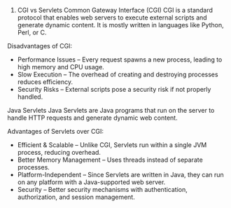 1. CGI vs Servlets
Common Gateway Interface (CGI)
CGI is a standard protocol that enables web servers to execute external scripts and generate dynamic content. It is mostly written in languages like Python, Perl, or C.

Disadvantages of CGI:
- Performance Issues – Every request spawns a new process, leading to high memory and CPU usage.
- Slow Execution – The overhead of creating and destroying processes reduces efficiency.
- Security Risks – External scripts pose a security risk if not properly handled.

Java Servlets
Java Servlets are Java programs that run on the server to handle HTTP requests and generate dynamic web content.

Advantages of Servlets over CGI:
- Efficient & Scalable – Unlike CGI, Servlets run within a single JVM process, reducing overhead.
- Better Memory Management – Uses threads instead of separate processes.
- Platform-Independent – Since Servlets are written in Java, they can run on any platform with a Java-supported web server.
- Security – Better security mechanisms with authentication, authorization, and session management.